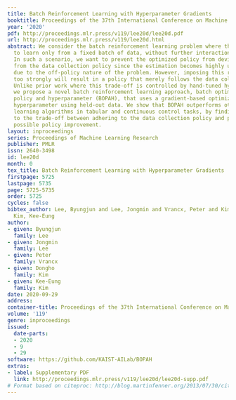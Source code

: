 ```yaml
---
title: Batch Reinforcement Learning with Hyperparameter Gradients
booktitle: Proceedings of the 37th International Conference on Machine Learning
year: '2020'
pdf: http://proceedings.mlr.press/v119/lee20d/lee20d.pdf
url: http://proceedings.mlr.press/v119/lee20d.html
abstract: We consider the batch reinforcement learning problem where the agent needs
  to learn only from a fixed batch of data, without further interaction with the environment.
  In such a scenario, we want to prevent the optimized policy from deviating too much
  from the data collection policy since the estimation becomes highly unstable otherwise
  due to the off-policy nature of the problem. However, imposing this requirement
  too strongly will result in a policy that merely follows the data collection policy.
  Unlike prior work where this trade-off is controlled by hand-tuned hyperparameters,
  we propose a novel batch reinforcement learning approach, batch optimization of
  policy and hyperparameter (BOPAH), that uses a gradient-based optimization of the
  hyperparameter using held-out data. We show that BOPAH outperforms other batch reinforcement
  learning algorithms in tabular and continuous control tasks, by finding a good balance
  to the trade-off between adhering to the data collection policy and pursuing the
  possible policy improvement.
layout: inproceedings
series: Proceedings of Machine Learning Research
publisher: PMLR
issn: 2640-3498
id: lee20d
month: 0
tex_title: Batch Reinforcement Learning with Hyperparameter Gradients
firstpage: 5725
lastpage: 5735
page: 5725-5735
order: 5725
cycles: false
bibtex_author: Lee, Byungjun and Lee, Jongmin and Vrancx, Peter and Kim, Dongho and
  Kim, Kee-Eung
author:
- given: Byungjun
  family: Lee
- given: Jongmin
  family: Lee
- given: Peter
  family: Vrancx
- given: Dongho
  family: Kim
- given: Kee-Eung
  family: Kim
date: 2020-09-29
address: 
container-title: Proceedings of the 37th International Conference on Machine Learning
volume: '119'
genre: inproceedings
issued:
  date-parts:
  - 2020
  - 9
  - 29
software: https://github.com/KAIST-AILab/BOPAH
extras:
- label: Supplementary PDF
  link: http://proceedings.mlr.press/v119/lee20d/lee20d-supp.pdf
# Format based on citeproc: http://blog.martinfenner.org/2013/07/30/citeproc-yaml-for-bibliographies/
---
```

